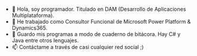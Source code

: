 - 👋 Hola, soy programador. Titulado en DAM (Desarrollo de Aplicaciones Multiplataforma).
- 👀 He trabajado como Consultor Funcional de Microsoft Power Platform & Dynamics365.
- 💞️ Guardo mis programas a modo de cuaderno de bitácora. Hay C# y Java entre otros lenguajes.
- 📫 Contáctame a través de casi cualquier red social ;)
